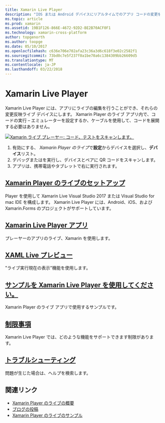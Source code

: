 ```yaml
---
title: Xamarin Live Player
description: "IOS または Android デバイスにリアルタイムでのアプリ コードの変更をテストします。"
ms.topic: article
ms.prod: xamarin
ms.assetid: 19B1F126-866E-4672-92D2-BE2B70ACF0F1
ms.technology: xamarin-cross-platform
author: topgenorth
ms.author: toopge
ms.date: 05/10/2017
ms.openlocfilehash: c636e706e702afa23c36a3d6c618f3e02c2582f1
ms.sourcegitcommit: 73bd0c7e5f237f0a1be70a6c1384309bb26609d5
ms.translationtype: MT
ms.contentlocale: ja-JP
ms.lasthandoff: 03/22/2018
---
```

# <a name="xamarin-live-player"></a>Xamarin Live Player

Xamarin Live Player には、アプリにライブの編集を行うことができ、それらの変更反映ライブ デバイスにします。 Xamarin Player のライブ アプリ内で、コードの実行 – エミュレーターを設定するか、ケーブルを使用して、コードを展開する必要はありません。

[![Xamarin ライブ プレーヤー: コード、テストをスキャンします。](images/xamarin-live.png)](images/xamarin-live-sml.png#lightbox)

1. 有効にする、 *Xamarin Player のライブ*で**設定**からデバイスを選択し、**デバイス**リスト。
2. デバッグまたはを実行し、デバイスとペアに QR コードをスキャンします。
3. アプリは、携帯電話やタブレットで右に実行されます。

## <a name="xamarin-live-player-setupinstallmd"></a>[Xamarin Player のライブのセットアップ](install.md)

Player を使用して Xamarin Live Visual Studio 2017 または Visual Studio for mac IDE を構成します。 Xamarin Live Player には、Android、iOS、および Xamarin.Forms のプロジェクトがサポートしています。

## <a name="xamarin-live-player-appplayermd"></a>[Xamarin Live Player アプリ](player.md)

プレーヤーのアプリのライブ、Xamarin を使用します。

## <a name="xaml-live-previewinglive-viewmd"></a>[XAML Live プレビュー](live-view.md)

"ライブ実行現在の表示"機能を使用します。

## <a name="samples-to-try-with-xamarin-live-playersamplesmd"></a>[サンプルを Xamarin Live Player を使用してください。](samples.md)

Xamarin Player のライブ アプリで使用するサンプルです。

## <a name="limitationslimitationsmd"></a>[制限事項](limitations.md)

Xamarin Live Player では、どのような機能をサポートできます制限があります。

## <a name="troubleshootingtroubleshootingmd"></a>[トラブルシューティング](troubleshooting.md)

問題が生じた場合は、ヘルプを検索します。


## <a name="related-links"></a>関連リンク

- [Xamarin Player のライブの概要](https://xamarin.com/live)
- [ブログの投稿](https://blog.xamarin.com/live-player/)
- [Xamarin Player のライブのサンプル](https://developer.xamarin.com/samples/xamarin-live-player/all/)

